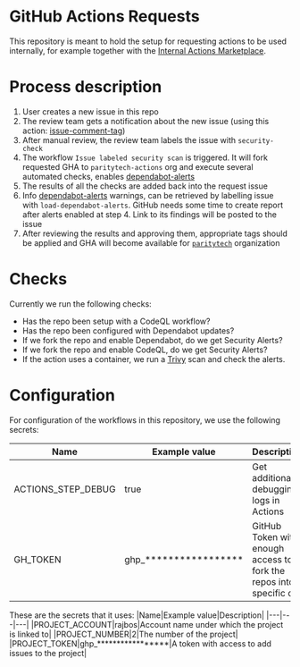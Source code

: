 # GitHub Actions Requests
This repository is meant to hold the setup for requesting actions to be used internally, for example together with the [Internal Actions Marketplace](https://devopsjournal.io/blog/2021/10/14/GitHub-Actions-Internal-Marketplace).

# Process description
1. User creates a new issue in this repo
1. The review team gets a notification about the new issue (using this action: [issue-comment-tag](https://github.com/devops-actions/issue-comment-tag))
1. After manual review, the review team labels the issue with `security-check`
1. The workflow `Issue labeled security scan` is triggered. It will fork requested GHA to `paritytech-actions` org and execute several automated checks, enables [dependabot-alerts](https://docs.github.com/en/code-security/dependabot/dependabot-alerts/about-dependabot-alerts)
1. The results of all the checks are added back into the request issue
1. Info [dependabot-alerts](https://docs.github.com/en/code-security/dependabot/dependabot-alerts/about-dependabot-alerts) warnings, can be retrieved by labelling issue with `load-dependabot-alerts`. GitHub needs some time to create report after alerts enabled at step 4. Link to its findings will be posted to the issue
1. After reviewing the results and approving them, appropriate tags should be applied and GHA will become available for [`paritytech`](https://github.com/paritytech) organization

# Checks
Currently we run the following checks:
- Has the repo been setup with a CodeQL workflow?
- Has the repo been configured with Dependabot updates? 
- If we fork the repo and enable Dependabot, do we get Security Alerts? 
- If we fork the repo and enable CodeQL, do we get Security Alerts?
- If the action uses a container, we run a [Trivy](https://github.com/aquasecurity/trivy) scan and check the alerts.

# Configuration
For configuration of the workflows in this repository, we use the following secrets:

|Name|Example value|Description|
|---|---|---|
|ACTIONS_STEP_DEBUG|true|Get additional debugging logs in Actions|
|GH_TOKEN|ghp_*****************|GitHub Token with enough access to fork the repos into a specific org|


These are the secrets that it uses:
|Name|Example value|Description|
|---|---|---|
|PROJECT_ACCOUNT|rajbos|Account name under which the project is linked to|
|PROJECT_NUMBER|2|The number of the project|
|PROJECT_TOKEN|ghp_*****************|A token with access to add issues to the project|
